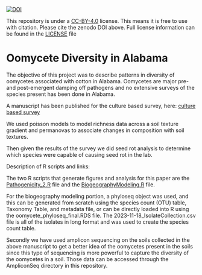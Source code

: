 [![DOI](https://zenodo.org/badge/454655246.svg)](https://zenodo.org/badge/latestdoi/454655246)

This repository is under a [CC-BY-4.0](https://creativecommons.org/licenses/by/4.0/) license. This means it is free to use with citation. Please cite the zenodo DOI above. Full license information can be found in the [LICENSE](LICENSE) file


# Oomycete Diversity in Alabama

The objective of this project was to describe patterns in diversity of oomycetes associated with cotton in Alabama. Oomycetes are major pre- and post-emergent damping off pathogens and no extensive surveys of the species present has been done in Alabama.

A manuscript has been published for the culture based survey, here: [culture based survey](https://apsjournals.apsnet.org/doi/10.1094/PDIS-06-23-1159-RE?url_ver=Z39.88-2003&rfr_id=ori:rid:crossref.org&rfr_dat=cr_pub%20%200pubmed) 



We used poisson models to model richness data across a soil texture gradient and permanovas to associate changes in composition with soil textures. 

Then given the results of the survey we did seed rot analysis to determine which species were capable of causing seed rot in the lab. 

Description of R scripts and links:

The two R scripts that generate figures and analysis for this paper are the [Pathogenicity_2.R](Pathogenicity_2.R) file and the [BiogeographyModeling.R](BiogeographyModeling.R) file. 

For the biogeography modeling portion, a phyloseq object was used, and this can be generated from scratch using the species count (OTU) table, Taxonomy Table, and metadata file, or can be directly loaded into R using the oomycete_phyloseq_final.RDS file. The 2023-11-18_IsolateCollection.csv file is all of the isolates in long format and was used to create the species count table. 

Secondly we have used amplicon sequencing on the soils collected in the above manuscript to get a better idea of the oomycetes present in the soils since this type of sequencing is more powerful to capture the diversity of the oomycetes in a soil. Those data can be accessed through the AmpliconSeq directory in this repository. 




